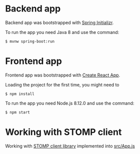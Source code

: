 # Backend app
Backend app was bootstrapped with [Spring Initializr](https://start.spring.io/).

To run the app you need Java 8 and use the command:

    $ mvnw spring-boot:run

# Frontend app

Frontend app was bootstrapped with [Create React App](https://github.com/facebook/create-react-app).

Loading the project for the first time, you might need to
    
    $ npm install

To run the app you need Node.js 8.12.0 and use the command:

    $ npm start
   


# Working with STOMP client

Working with [STOMP client library](https://www.npmjs.com/package/@stomp/stompjs) implemented into [src/App.js](./src/App.js)
